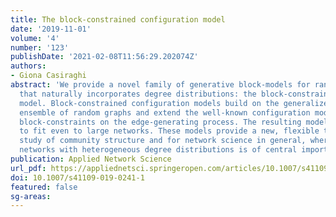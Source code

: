 ```yaml
---
title: The block-constrained configuration model
date: '2019-11-01'
volume: '4'
number: '123'
publishDate: '2021-02-08T11:56:29.202074Z'
authors:
- Giona Casiraghi
abstract: 'We provide a novel family of generative block-models for random graphs
  that naturally incorporates degree distributions: the block-constrained configuration
  model. Block-constrained configuration models build on the generalized hypergeometric
  ensemble of random graphs and extend the well-known configuration model by enforcing
  block-constraints on the edge-generating process. The resulting models are practical
  to fit even to large networks. These models provide a new, flexible tool for the
  study of community structure and for network science in general, where modeling
  networks with heterogeneous degree distributions is of central importance.'
publication: Applied Network Science
url_pdf: https://appliednetsci.springeropen.com/articles/10.1007/s41109-019-0241-1
doi: 10.1007/s41109-019-0241-1
featured: false
sg-areas:
---
```

